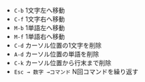 * `C-b` 1文字左へ移動
* `C-f` 1文字右へ移動
* `M-b` 1単語左へ移動
* `M-f` 1単語右へ移動
* `C-d` カーソル位置の1文字を削除
* `A-d` カーソル位置の単語を削除
* `C-k` カーソル位置から行末まで削除
* `Esc → 数字 →コマンド` N回コマンドを繰り返す
